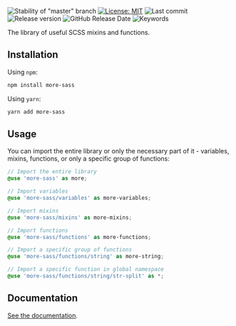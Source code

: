 ![Stability of "master" branch](https://img.shields.io/github/workflow/status/MorevM/more-sass/Build/master)
[![License: MIT](https://img.shields.io/badge/License-MIT-yellow.svg)](https://opensource.org/licenses/MIT)
![Last commit](https://img.shields.io/github/last-commit/morevm/more-sass)
![Release version](https://img.shields.io/github/v/release/morevm/more-sass?include_prereleases)
![GitHub Release Date](https://img.shields.io/github/release-date/morevm/more-sass)
![Keywords](https://img.shields.io/github/package-json/keywords/morevm/more-sass)

The library of useful SCSS mixins and functions.

## Installation

Using `npm`:

```bash
npm install more-sass
```

Using `yarn`:

```bash
yarn add more-sass
```

## Usage

You can import the entire library or only the necessary part of it - variables, mixins, functions, or only a specific group of functions:

```scss
// Import the entire library
@use 'more-sass' as more;

// Import variables
@use 'more-sass/variables' as more-variables;

// Import mixins
@use 'more-sass/mixins' as more-mixins;

// Import functions
@use 'more-sass/functions' as more-functions;

// Import a specific group of functions
@use 'more-sass/functions/string' as more-string;

// Import a specific function in global namespace
@use 'more-sass/functions/string/str-split' as *;
```

## Documentation

[See the documentation](https://morevm.github.io/more-sass/).
